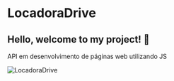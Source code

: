 # LocadoraDrive

## Hello, welcome to my project! 🚀

API em desenvolvimento de páginas web utilizando JS

![LocadoraDrive](https://github.com/user-attachments/assets/0dcbbb15-cb00-45e9-b0d6-a8607851bc44)
